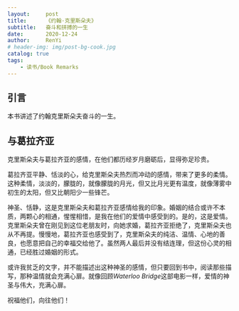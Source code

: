 ```yaml
---
layout:     post
title:      《约翰·克里斯朵夫》
subtitle:   奋斗和拼搏的一生
date:       2020-12-24
author:     RenYi
# header-img: img/post-bg-cook.jpg
catalog: true
tags:
    - 读书/Book Remarks
---
```


## 引言

本书讲述了约翰克里斯朵夫奋斗的一生。



## 与葛拉齐亚

克里斯朵夫与葛拉齐亚的感情，在他们都历经岁月磨砺后，显得弥足珍贵。



葛拉齐亚平静、恬淡的心，给克里斯朵夫热烈而冲动的感情，带来了更多的柔情。这种柔情，淡淡的，朦胧的，就像朦胧的月光，但又比月光更有温度，就像薄雾中初生的太阳，但又比朝阳少一些锋芒。



神圣、恬静，这是克里斯朵夫和葛拉齐亚感情给我的印象。婚姻的结合或许不本质，两颗心的相通，惺惺相惜，是我在他们的爱情中感受到的。是的，这是爱情。克里斯朵夫曾在刚见到这位老朋友时，向她求婚，葛拉齐亚拒绝了，克里斯朵夫也从不再提。慢慢地，葛拉齐亚也感受到了，克里斯朵夫的纯洁、温情、心地的善良，也愿意把自己的幸福交给他了。虽然两人最后并没有结连理，但这份心灵的相通，已经胜过婚姻的形式。



或许我贫乏的文字，并不能描述出这种神圣的感情，但只要回到书中，阅读那些描写，那种温情就会充满心扉。就像回顾*Waterloo Bridge*这部电影一样，爱情的神圣与伟大，充满心扉。



祝福他们，向往他们！

